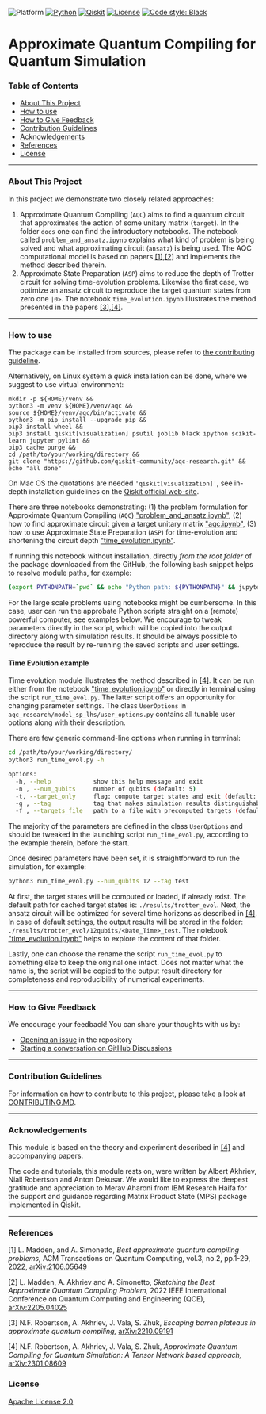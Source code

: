 ![Platform](https://img.shields.io/badge/Platform-Linux%20%7C%20macOS%20%7C%20Windows-informational)
[![Python](https://img.shields.io/badge/Python-3.8%20%7C%203.9%20%7C%203.10-informational)](https://www.python.org/)
[![Qiskit](https://img.shields.io/badge/Qiskit-Latest-6133BD)](https://github.com/Qiskit/qiskit)
[![License](https://img.shields.io/github/license/qiskit-community/aqc-research?label=License)](LICENSE.txt)
[![Code style: Black](https://img.shields.io/badge/Code%20style-Black-000.svg)](https://github.com/psf/black)

# Approximate Quantum Compiling for Quantum Simulation


### Table of Contents
* [About This Project](#about-this-project)
* [How to use](#how-to-use)
* [How to Give Feedback](#how-to-give-feedback)
* [Contribution Guidelines](#contribution-guidelines)
* [Acknowledgements](#acknowledgements)
* [References](#references)
* [License](#license)

---

### About This Project

In this project we demonstrate two closely related approaches:
1. Approximate Quantum Compiling (``AQC``) aims to find a quantum circuit that approximates the action of some unitary matrix (``target``). In the folder ``docs`` one can find the introductory notebooks. The notebook called ``problem_and_ansatz.ipynb`` explains what kind of problem is being solved and what approximating circuit (``ansatz``) is being used. The AQC computational model is based on papers [[1],[2]](#references) and implements the method described therein.
2. Approximate State Preparation (``ASP``) aims to reduce the depth of Trotter circuit for solving time-evolution problems. Likewise the first case, we optimize an ansatz circuit to reproduce the target quantum states from zero one ``|0>``. The notebook ``time_evolution.ipynb`` illustrates the method presented in the papers [[3],[4]](#references).

---

### How to use

The package can be installed from sources, please refer to [the contributing guideline](CONTRIBUTING.md).

Alternatively, on Linux system a *quick* installation can be done, where we suggest to use virtual environment:
```
mkdir -p ${HOME}/venv &&
python3 -m venv ${HOME}/venv/aqc &&
source ${HOME}/venv/aqc/bin/activate &&
python3 -m pip install --upgrade pip &&
pip3 install wheel &&
pip3 install qiskit[visualization] psutil joblib black ipython scikit-learn jupyter pylint &&
pip3 cache purge &&
cd /path/to/your/working/directory &&
git clone "https://github.com/qiskit-community/aqc-research.git" &&
echo "all done"
```
On Mac OS the quotations are needed ``'qiskit[visualization]'``, see in-depth installation guidelines on the [Qiskit official web-site](https://qiskit.org/documentation/getting_started.html).

There are three notebooks demonstrating: (1) the problem formulation for Approximate Quantum Compiling (``AQC``) ["problem_and_ansatz.ipynb"](./docs/problem_and_ansatz.ipynb), (2) how to find approximate circuit given a target unitary matrix ["aqc.ipynb"](./docs/aqc.ipynb), (3) how to use Approximate State Preparation (``ASP``) for time-evolution and shortening the circuit depth ["time_evolution.ipynb"](./docs/time_evolution.ipynb).

If running this notebook without installation, directly *from the root folder* of the package downloaded from the GitHub, the following ``bash`` snippet helps to resolve module paths, for example:
```bash
(export PYTHONPATH=`pwd` && echo "Python path: ${PYTHONPATH}" && jupyter notebook docs/problem_and_ansatz.ipynb)
```

For the large scale problems using notebooks might be cumbersome. In this case, user can run the approbate Python scripts straight on a (remote) powerful computer, see examples below. We encourage to tweak parameters directly in the script, which will be copied into the output directory along with simulation results. It should be always possible to reproduce the result by re-running the saved scripts and user settings.

#### Time Evolution example

Time evolution module illustrates the method described in [[4]](#references). It can be run either from the notebook ["time_evolution.ipynb"](./docs/time_evolution.ipynb) or directly in terminal using the script ``run_time_evol.py``. The latter script offers an opportunity for changing parameter settings. The class ``UserOptions`` in ``aqc_research/model_sp_lhs/user_options.py`` contains all tunable user options along with their description.

There are few generic command-line options when running in terminal:
```bash
cd /path/to/your/working/directory/
python3 run_time_evol.py -h

options:
  -h, --help            show this help message and exit
  -n , --num_qubits     number of qubits (default: 5)
  -t, --target_only     flag: compute target states and exit (default: False)
  -g , --tag            tag that makes simulation results distinguishable (default: )
  -f , --targets_file   path to a file with precomputed targets (default: )
```
The majority of the parameters are defined in the class ``UserOptions`` and should be tweaked in the launching script ``run_time_evol.py``, according to the example therein, before the start. 

Once desired parameters have been set, it is straightforward to run the simulation, for example: 
```bash
python3 run_time_evol.py --num_qubits 12 --tag test
```
At first, the target states will be computed or loaded, if already exist. The default path for cached target states is: ``./results/trotter_evol``. Next, the ansatz circuit will be optimized for several time horizons as described in [[4]](#references).
In case of default settings, the output results will be stored in the folder: ``./results/trotter_evol/12qubits/<Date_Time>_test``.
The notebook ["time_evolution.ipynb"](./docs/time_evolution.ipynb) helps to explore the content of that folder. 

Lastly, one can choose the rename the script ``run_time_evol.py`` to something else to keep the original one intact. Does not matter what the name is, the script will be copied to the output result directory for completeness and reproducibility of numerical experiments.

---

### How to Give Feedback
We encourage your feedback! You can share your thoughts with us by:
- [Opening an issue](https://github.com/qiskit-community/aqc-research/issues) in the repository
- [Starting a conversation on GitHub Discussions](https://github.com/qiskit-community/aqc-research/discussions)

---

### Contribution Guidelines
For information on how to contribute to this project, please take a look at [CONTRIBUTING.MD](CONTRIBUTING.md).

---

### Acknowledgements
This module is based on the theory and experiment described in [[4]](#references) and accompanying papers.

The code and tutorials, this module rests on, were written by Albert Akhriev, Niall Robertson and Anton Dekusar.
We would like to express the deepest gratitude and appreciation to Merav Aharoni from IBM Research Haifa for the support and guidance regarding Matrix Product State (MPS) package implemented in Qiskit.

---

### References
[1] L. Madden, and A. Simonetto, *Best approximate quantum compiling problems,* ACM Transactions on Quantum Computing, vol.3, no.2, pp.1-29, 2022, [arXiv:2106.05649](https://arxiv.org/pdf/2106.05649.pdf)

[2] L. Madden, A. Akhriev and A. Simonetto, *Sketching the Best Approximate Quantum Compiling Problem,* 2022 IEEE International Conference on Quantum Computing and Engineering (QCE), [arXiv:2205.04025](https://arxiv.org/abs/2205.04025)

[3] N.F. Robertson, A. Akhriev, J. Vala, S. Zhuk, *Escaping barren plateaus in approximate quantum compiling,* [arXiv:2210.09191](https://arxiv.org/abs/2210.09191)

[4] N.F. Robertson, A. Akhriev, J. Vala, S. Zhuk, *Approximate Quantum Compiling for Quantum Simulation: A Tensor Network based approach,* [arXiv:2301.08609](https://arxiv.org/abs/2301.08609)

### License
[Apache License 2.0](LICENSE.txt)
